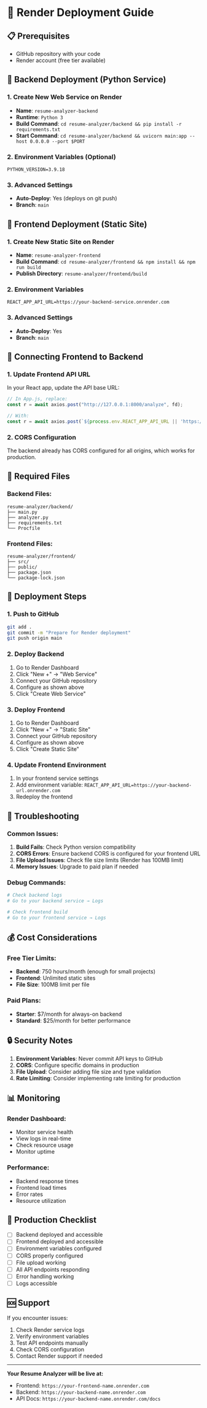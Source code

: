 # 🚀 Render Deployment Guide

## 📋 Prerequisites
- GitHub repository with your code
- Render account (free tier available)

## 🔧 Backend Deployment (Python Service)

### 1. Create New Web Service on Render
- **Name**: `resume-analyzer-backend`
- **Runtime**: `Python 3`
- **Build Command**: `cd resume-analyzer/backend && pip install -r requirements.txt`
- **Start Command**: `cd resume-analyzer/backend && uvicorn main:app --host 0.0.0.0 --port $PORT`

### 2. Environment Variables (Optional)
```
PYTHON_VERSION=3.9.18
```

### 3. Advanced Settings
- **Auto-Deploy**: Yes (deploys on git push)
- **Branch**: `main`

## 🎨 Frontend Deployment (Static Site)

### 1. Create New Static Site on Render
- **Name**: `resume-analyzer-frontend`
- **Build Command**: `cd resume-analyzer/frontend && npm install && npm run build`
- **Publish Directory**: `resume-analyzer/frontend/build`

### 2. Environment Variables
```
REACT_APP_API_URL=https://your-backend-service.onrender.com
```

### 3. Advanced Settings
- **Auto-Deploy**: Yes
- **Branch**: `main`

## 🔗 Connecting Frontend to Backend

### 1. Update Frontend API URL
In your React app, update the API base URL:

```javascript
// In App.js, replace:
const r = await axios.post("http://127.0.0.1:8000/analyze", fd);

// With:
const r = await axios.post(`${process.env.REACT_APP_API_URL || 'https://your-backend.onrender.com'}/analyze`, fd);
```

### 2. CORS Configuration
The backend already has CORS configured for all origins, which works for production.

## 📁 Required Files

### Backend Files:
```
resume-analyzer/backend/
├── main.py
├── analyzer.py
├── requirements.txt
└── Procfile
```

### Frontend Files:
```
resume-analyzer/frontend/
├── src/
├── public/
├── package.json
└── package-lock.json
```

## 🚀 Deployment Steps

### 1. Push to GitHub
```bash
git add .
git commit -m "Prepare for Render deployment"
git push origin main
```

### 2. Deploy Backend
1. Go to Render Dashboard
2. Click "New +" → "Web Service"
3. Connect your GitHub repository
4. Configure as shown above
5. Click "Create Web Service"

### 3. Deploy Frontend
1. Go to Render Dashboard
2. Click "New +" → "Static Site"
3. Connect your GitHub repository
4. Configure as shown above
5. Click "Create Static Site"

### 4. Update Frontend Environment
1. In your frontend service settings
2. Add environment variable: `REACT_APP_API_URL=https://your-backend-url.onrender.com`
3. Redeploy the frontend

## 🔧 Troubleshooting

### Common Issues:

1. **Build Fails**: Check Python version compatibility
2. **CORS Errors**: Ensure backend CORS is configured for your frontend URL
3. **File Upload Issues**: Check file size limits (Render has 100MB limit)
4. **Memory Issues**: Upgrade to paid plan if needed

### Debug Commands:
```bash
# Check backend logs
# Go to your backend service → Logs

# Check frontend build
# Go to your frontend service → Logs
```

## 💰 Cost Considerations

### Free Tier Limits:
- **Backend**: 750 hours/month (enough for small projects)
- **Frontend**: Unlimited static sites
- **File Size**: 100MB limit per file

### Paid Plans:
- **Starter**: $7/month for always-on backend
- **Standard**: $25/month for better performance

## 🔒 Security Notes

1. **Environment Variables**: Never commit API keys to GitHub
2. **CORS**: Configure specific domains in production
3. **File Upload**: Consider adding file size and type validation
4. **Rate Limiting**: Consider implementing rate limiting for production

## 📊 Monitoring

### Render Dashboard:
- Monitor service health
- View logs in real-time
- Check resource usage
- Monitor uptime

### Performance:
- Backend response times
- Frontend load times
- Error rates
- Resource utilization

## 🎯 Production Checklist

- [ ] Backend deployed and accessible
- [ ] Frontend deployed and accessible
- [ ] Environment variables configured
- [ ] CORS properly configured
- [ ] File upload working
- [ ] All API endpoints responding
- [ ] Error handling working
- [ ] Logs accessible

## 🆘 Support

If you encounter issues:
1. Check Render service logs
2. Verify environment variables
3. Test API endpoints manually
4. Check CORS configuration
5. Contact Render support if needed

---

**Your Resume Analyzer will be live at:**
- Frontend: `https://your-frontend-name.onrender.com`
- Backend: `https://your-backend-name.onrender.com`
- API Docs: `https://your-backend-name.onrender.com/docs`
